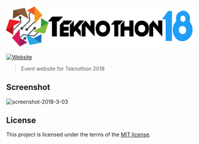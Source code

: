 ![Teknothon logo](res/images/logos/light.png)

[![Website](https://github.com/teknothon/teknothon.github.io/blob/master/1.PNG?label=Website&style=for-the-badge)](http://www.teknothon.tech)

> Event website for Teknothon 2018

## Screenshot

![screenshot-2018-3-03](https://github.com/teknothon/teknothon.github.io/blob/master/2.PNG)

## License

This project is licensed under the terms of the [MIT license](LICENSE).



